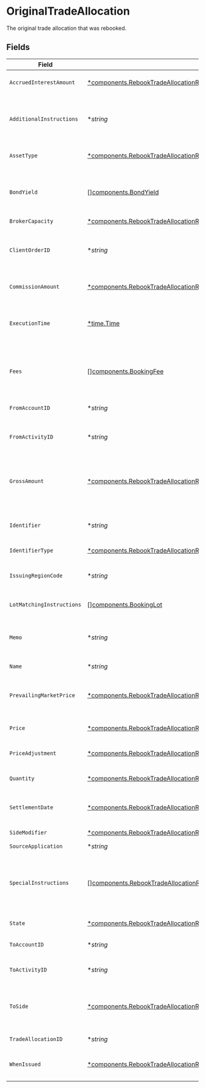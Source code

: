 # OriginalTradeAllocation

The original trade allocation that was rebooked.


## Fields

| Field                                                                                                                                                                                                             | Type                                                                                                                                                                                                              | Required                                                                                                                                                                                                          | Description                                                                                                                                                                                                       | Example                                                                                                                                                                                                           |
| ----------------------------------------------------------------------------------------------------------------------------------------------------------------------------------------------------------------- | ----------------------------------------------------------------------------------------------------------------------------------------------------------------------------------------------------------------- | ----------------------------------------------------------------------------------------------------------------------------------------------------------------------------------------------------------------- | ----------------------------------------------------------------------------------------------------------------------------------------------------------------------------------------------------------------- | ----------------------------------------------------------------------------------------------------------------------------------------------------------------------------------------------------------------- |
| `AccruedInterestAmount`                                                                                                                                                                                           | [*components.RebookTradeAllocationResponseOriginalTradeAllocationAccruedInterestAmount](../../models/components/rebooktradeallocationresponseoriginaltradeallocationaccruedinterestamount.md)                     | :heavy_minus_sign:                                                                                                                                                                                                | The amount of interest that has been accrued in the issuing currency for a single instrument.                                                                                                                     | {<br/>"value": "5.00"<br/>}                                                                                                                                                                                       |
| `AdditionalInstructions`                                                                                                                                                                                          | **string*                                                                                                                                                                                                         | :heavy_minus_sign:                                                                                                                                                                                                | Free form instructions that can be used to provide additional instructions (that are not captured by existing special instructions) and will be put on the trade confirm.                                         | ACATS instruction                                                                                                                                                                                                 |
| `AssetType`                                                                                                                                                                                                       | [*components.RebookTradeAllocationResponseOriginalTradeAllocationAssetType](../../models/components/rebooktradeallocationresponseoriginaltradeallocationassettype.md)                                             | :heavy_minus_sign:                                                                                                                                                                                                | Type of the asset being traded. Required for SYMBOL and CUSIP.                                                                                                                                                    | EQUITY                                                                                                                                                                                                            |
| `BondYield`                                                                                                                                                                                                       | [][components.BondYield](../../models/components/bondyield.md)                                                                                                                                                    | :heavy_minus_sign:                                                                                                                                                                                                | The yield associated with an individual fill of a fixed income trade. Required for FIXED_INCOME trades. Not allowed for trades of other instrument types.                                                         |                                                                                                                                                                                                                   |
| `BrokerCapacity`                                                                                                                                                                                                  | [*components.RebookTradeAllocationResponseOriginalTradeAllocationBrokerCapacity](../../models/components/rebooktradeallocationresponseoriginaltradeallocationbrokercapacity.md)                                   | :heavy_minus_sign:                                                                                                                                                                                                | Broker capacity for the trade.                                                                                                                                                                                    | AGENCY                                                                                                                                                                                                            |
| `ClientOrderID`                                                                                                                                                                                                   | **string*                                                                                                                                                                                                         | :heavy_minus_sign:                                                                                                                                                                                                | The unique identifier that is associated with an order. This is useful for associating the trade allocation with the original trade. This will be assigned a unique UUID if not provided.                         | 00be5285-0623-4560-8c58-f05af2c56ba0                                                                                                                                                                              |
| `CommissionAmount`                                                                                                                                                                                                | [*components.RebookTradeAllocationResponseOriginalTradeAllocationCommissionAmount](../../models/components/rebooktradeallocationresponseoriginaltradeallocationcommissionamount.md)                               | :heavy_minus_sign:                                                                                                                                                                                                | Commission amount of the trade allocation that will only be applied to the to_account_id.                                                                                                                         | {<br/>"value": "5.00"<br/>}                                                                                                                                                                                       |
| `ExecutionTime`                                                                                                                                                                                                   | [*time.Time](https://pkg.go.dev/time#Time)                                                                                                                                                                        | :heavy_minus_sign:                                                                                                                                                                                                | Timestamp of when the trade allocation took place. If settlement_date is not provided, this field will be converted into Eastern Time and used to calculate settlement_date.                                      | 2024-07-17 12:00:00 +0000 UTC                                                                                                                                                                                     |
| `Fees`                                                                                                                                                                                                            | [][components.BookingFee](../../models/components/bookingfee.md)                                                                                                                                                  | :heavy_minus_sign:                                                                                                                                                                                                | Client calculated fees that will only be applied to the to_account_id. Regulatory fees will be calculated automatically if they are not explicitly overwritten or suppressed.                                     |                                                                                                                                                                                                                   |
| `FromAccountID`                                                                                                                                                                                                   | **string*                                                                                                                                                                                                         | :heavy_minus_sign:                                                                                                                                                                                                | The ULID formatted account_id that the positions will be moved from.                                                                                                                                              | 01HASWB2DTMRT3DAM45P56J2H3                                                                                                                                                                                        |
| `FromActivityID`                                                                                                                                                                                                  | **string*                                                                                                                                                                                                         | :heavy_minus_sign:                                                                                                                                                                                                | The current activity_id of the trade allocation that positions will be moved from in the Ledger.                                                                                                                  | 0Y06JAP3A2I                                                                                                                                                                                                       |
| `GrossAmount`                                                                                                                                                                                                     | [*components.RebookTradeAllocationResponseOriginalTradeAllocationGrossAmount](../../models/components/rebooktradeallocationresponseoriginaltradeallocationgrossamount.md)                                         | :heavy_minus_sign:                                                                                                                                                                                                | Gross amount is calculated by the Booking service by multiplying price and quantity and fixing it to 2 fractional precision. Optionally specifiable. If present, will override the gross_amount calculated above. | {<br/>"value": "5.25"<br/>}                                                                                                                                                                                       |
| `Identifier`                                                                                                                                                                                                      | **string*                                                                                                                                                                                                         | :heavy_minus_sign:                                                                                                                                                                                                | Identifier (of the type specified in `identifier_type`). Responses will supply the originally requested identifier.                                                                                               | AAPL                                                                                                                                                                                                              |
| `IdentifierType`                                                                                                                                                                                                  | [*components.RebookTradeAllocationResponseOriginalTradeAllocationIdentifierType](../../models/components/rebooktradeallocationresponseoriginaltradeallocationidentifiertype.md)                                   | :heavy_minus_sign:                                                                                                                                                                                                | Identifier type for the asset being traded.                                                                                                                                                                       | SYMBOL                                                                                                                                                                                                            |
| `IssuingRegionCode`                                                                                                                                                                                               | **string*                                                                                                                                                                                                         | :heavy_minus_sign:                                                                                                                                                                                                | Unicode CLDR region code. Issuing Region Code is required for some `identifier_type`s, especially CUSIP.                                                                                                          | US                                                                                                                                                                                                                |
| `LotMatchingInstructions`                                                                                                                                                                                         | [][components.BookingLot](../../models/components/bookinglot.md)                                                                                                                                                  | :heavy_minus_sign:                                                                                                                                                                                                | One or many lot matching instructions for the trade allocation.                                                                                                                                                   |                                                                                                                                                                                                                   |
| `Memo`                                                                                                                                                                                                            | **string*                                                                                                                                                                                                         | :heavy_minus_sign:                                                                                                                                                                                                | Caller provided but can be used for booking-service to note original trade details when booking into the error account or using the error asset.                                                                  | Allocation failed due to insufficient funds                                                                                                                                                                       |
| `Name`                                                                                                                                                                                                            | **string*                                                                                                                                                                                                         | :heavy_minus_sign:                                                                                                                                                                                                | The resource name of the trade allocation.                                                                                                                                                                        | accounts/02HASWB2DTMRT3DAM45P56J2T2/tradeAllocations/01J0XX2KDN3M9QKFKRE2HYSCQM                                                                                                                                   |
| `PrevailingMarketPrice`                                                                                                                                                                                           | [*components.RebookTradeAllocationResponseOriginalTradeAllocationPrevailingMarketPrice](../../models/components/rebooktradeallocationresponseoriginaltradeallocationprevailingmarketprice.md)                     | :heavy_minus_sign:                                                                                                                                                                                                | The price for the instrument that is prevailing in the market. Required for FIXED_INCOME trade allocations when the broker_capacity is PRINCIPAL.                                                                 | {<br/>"value": "100.00"<br/>}                                                                                                                                                                                     |
| `Price`                                                                                                                                                                                                           | [*components.RebookTradeAllocationResponseOriginalTradeAllocationPrice](../../models/components/rebooktradeallocationresponseoriginaltradeallocationprice.md)                                                     | :heavy_minus_sign:                                                                                                                                                                                                | Price with requirement of 8 or less integral number and 8 or less fractional precision.                                                                                                                           | {<br/>"value": "56.15"<br/>}                                                                                                                                                                                      |
| `PriceAdjustment`                                                                                                                                                                                                 | [*components.RebookTradeAllocationResponseOriginalTradeAllocationPriceAdjustment](../../models/components/rebooktradeallocationresponseoriginaltradeallocationpriceadjustment.md)                                 | :heavy_minus_sign:                                                                                                                                                                                                | Price adjustment that will be applied to the net price of the security.                                                                                                                                           |                                                                                                                                                                                                                   |
| `Quantity`                                                                                                                                                                                                        | [*components.RebookTradeAllocationResponseOriginalTradeAllocationQuantity](../../models/components/rebooktradeallocationresponseoriginaltradeallocationquantity.md)                                               | :heavy_minus_sign:                                                                                                                                                                                                | Quantity with requirement of 12 or less integral number and 5 or less fractional precision.                                                                                                                       | {<br/>"value": "1000"<br/>}                                                                                                                                                                                       |
| `SettlementDate`                                                                                                                                                                                                  | [*components.RebookTradeAllocationResponseOriginalTradeAllocationSettlementDate](../../models/components/rebooktradeallocationresponseoriginaltradeallocationsettlementdate.md)                                   | :heavy_minus_sign:                                                                                                                                                                                                | Defaults to T+1 for equities if this is not provided. Calculated using the execution_time field in Eastern Time.                                                                                                  | 2024-07-17 12:00:00 +0000 UTC                                                                                                                                                                                     |
| `SideModifier`                                                                                                                                                                                                    | [*components.RebookTradeAllocationResponseOriginalTradeAllocationSideModifier](../../models/components/rebooktradeallocationresponseoriginaltradeallocationsidemodifier.md)                                       | :heavy_minus_sign:                                                                                                                                                                                                | Side modifier for the trade allocation.                                                                                                                                                                           | SHORT                                                                                                                                                                                                             |
| `SourceApplication`                                                                                                                                                                                               | **string*                                                                                                                                                                                                         | :heavy_minus_sign:                                                                                                                                                                                                | The source of the submission.                                                                                                                                                                                     | Trading-App                                                                                                                                                                                                       |
| `SpecialInstructions`                                                                                                                                                                                             | [][components.RebookTradeAllocationResponseOriginalTradeAllocationSpecialInstructions](../../models/components/rebooktradeallocationresponseoriginaltradeallocationspecialinstructions.md)                        | :heavy_minus_sign:                                                                                                                                                                                                | An enumerated list of values used to indicate certain attributes about a trade allocation (E.g. BROKER_LIQUIDATION) and/or trigger downstream processing rules (e.g. SUPPRESS_TRACE_REPORTING)                    | [<br/>"SUPPRESS_SEC_FEE",<br/>"WITH_DIVIDEND"<br/>]                                                                                                                                                               |
| `State`                                                                                                                                                                                                           | [*components.RebookTradeAllocationResponseOriginalTradeAllocationState](../../models/components/rebooktradeallocationresponseoriginaltradeallocationstate.md)                                                     | :heavy_minus_sign:                                                                                                                                                                                                | The state that the trade allocation is in.                                                                                                                                                                        | BOOKED                                                                                                                                                                                                            |
| `ToAccountID`                                                                                                                                                                                                     | **string*                                                                                                                                                                                                         | :heavy_minus_sign:                                                                                                                                                                                                | The ULID formatted account_id that the positions will be moved to.                                                                                                                                                | 02HASWB2DTMRT3DAM45P56J2T2                                                                                                                                                                                        |
| `ToActivityID`                                                                                                                                                                                                    | **string*                                                                                                                                                                                                         | :heavy_minus_sign:                                                                                                                                                                                                | The current activity_id of the trade allocation that positions will be moved to in the Ledger.                                                                                                                    | 0H06HAP3A3Y                                                                                                                                                                                                       |
| `ToSide`                                                                                                                                                                                                          | [*components.RebookTradeAllocationResponseOriginalTradeAllocationToSide](../../models/components/rebooktradeallocationresponseoriginaltradeallocationtoside.md)                                                   | :heavy_minus_sign:                                                                                                                                                                                                | Denotes the side of the position going into the to_account_id. A to_side of SELL indicates the position will be allocated with a BUY out of the from_account, and a SELL into the to_account.                     | BUY                                                                                                                                                                                                               |
| `TradeAllocationID`                                                                                                                                                                                               | **string*                                                                                                                                                                                                         | :heavy_minus_sign:                                                                                                                                                                                                | A ULID to uniquely identify the trade allocation globally.                                                                                                                                                        | 01J0XX2KDN3M9QKFKRE2HYSCQM                                                                                                                                                                                        |
| `WhenIssued`                                                                                                                                                                                                      | [*components.RebookTradeAllocationResponseOriginalTradeAllocationWhenIssued](../../models/components/rebooktradeallocationresponseoriginaltradeallocationwhenissued.md)                                           | :heavy_minus_sign:                                                                                                                                                                                                | Denotes that this trade allocation was either when_issued or when_distributed.                                                                                                                                    | WHEN_ISSUED                                                                                                                                                                                                       |